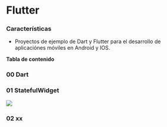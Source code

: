# Flutter

### Características 

- Proyectos de ejemplo de Dart y Flutter para el desarrollo de aplicaciónes móviles en Android y IOS.

**Tabla de contenido**


### 00 Dart
### 01 StatefulWidget


![](https://n0rf3n.github.io/Flutter/Resources/StatefulWidget.gif)

### 02 xx

